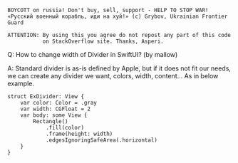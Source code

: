 ```
BOYCOTT on russia! Don't buy, sell, support - HELP TO STOP WAR!
«Русский военный корабль, иди на хуй!» (c) Grybov, Ukrainian Frontier Guard

ATTENTION: By using this you agree do not repost any part of this code
           on StackOverflow site. Thanks, Asperi.
```

Q: How to change width of Divider in SwiftUI? (by mallow)

A: Standard divider is as-is defined by Apple, but if it does not fit our needs, 
we can create any divider we want, colors, width, content... As in below example.


    struct ExDivider: View {
        var color: Color = .gray
        var width: CGFloat = 2
        var body: some View {
            Rectangle()
                .fill(color)
                .frame(height: width)
                .edgesIgnoringSafeArea(.horizontal)
        }
    }

